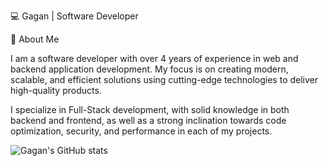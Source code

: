 💻 Gagan | Software Developer

🚀 About Me

I am a software developer with over 4 years of experience in web and backend application development. My focus is on creating modern, scalable, and efficient solutions using cutting-edge technologies to deliver high-quality products.

I specialize in Full-Stack development, with solid knowledge in both backend and frontend, as well as a strong inclination towards code optimization, security, and performance in each of my projects.

![Gagan's GitHub stats](https://github-readme-stats.vercel.app/api?username=gagandsk&show_icons=true&theme=radical)

